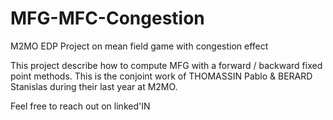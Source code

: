 # MFG-MFC-Congestion
M2MO EDP Project on mean field game with congestion effect

This project describe how to compute MFG with a forward / backward fixed point methods.
This is the conjoint work of THOMASSIN Pablo & BERARD Stanislas during their last year at M2MO.

Feel free to reach out on linked'IN
